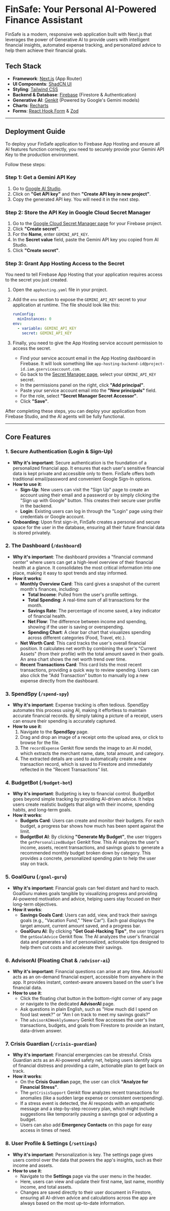 # FinSafe: Your Personal AI-Powered Finance Assistant

FinSafe is a modern, responsive web application built with Next.js that leverages the power of Generative AI to provide users with intelligent financial insights, automated expense tracking, and personalized advice to help them achieve their financial goals.

## Tech Stack

- **Framework**: [Next.js](https://nextjs.org/) (App Router)
- **UI Components**: [ShadCN UI](https://ui.shadcn.com/)
- **Styling**: [Tailwind CSS](https://tailwindcss.com/)
- **Backend & Database**: [Firebase](https://firebase.google.com/) (Firestore & Authentication)
- **Generative AI**: [Genkit](https://firebase.google.com/docs/genkit) (Powered by Google's Gemini models)
- **Charts**: [Recharts](https://recharts.org/)
- **Forms**: [React Hook Form](https://react-hook-form.com/) & [Zod](https://zod.dev/)

---

## Deployment Guide

To deploy your FinSafe application to Firebase App Hosting and ensure all AI features function correctly, you need to securely provide your Gemini API Key to the production environment.

Follow these steps:

### Step 1: Get a Gemini API Key

1.  Go to [Google AI Studio](https://aistudio.google.com/).
2.  Click on **"Get API key"** and then **"Create API key in new project"**.
3.  Copy the generated API key. You will need it in the next step.

### Step 2: Store the API Key in Google Cloud Secret Manager

1.  Go to the [Google Cloud Secret Manager page](https://console.cloud.google.com/security/secret-manager) for your Firebase project.
2.  Click **"Create secret"**.
3.  For the **Name**, enter `GEMINI_API_KEY`.
4.  In the **Secret value** field, paste the Gemini API key you copied from AI Studio.
5.  Click **"Create secret"**.

### Step 3: Grant App Hosting Access to the Secret

You need to tell Firebase App Hosting that your application requires access to the secret you just created.

1.  Open the `apphosting.yaml` file in your project.
2.  Add the `env` section to expose the `GEMINI_API_KEY` secret to your application at runtime. The file should look like this:

    ```yaml
    runConfig:
      minInstances: 0
    env:
      - variable: GEMINI_API_KEY
        secret: GEMINI_API_KEY
    ```

3.  Finally, you need to give the App Hosting service account permission to access the secret.
    *   Find your service account email in the App Hosting dashboard in Firebase. It will look something like `app-hosting-backend-id@project-id.iam.gserviceaccount.com`.
    *   Go back to the [Secret Manager page](https://console.cloud.google.com/security/secret-manager), select your `GEMINI_API_KEY` secret.
    *   In the permissions panel on the right, click **"Add principal"**.
    *   Paste your service account email into the **"New principals"** field.
    *   For the role, select **"Secret Manager Secret Accessor"**.
    *   Click **"Save"**.

After completing these steps, you can deploy your application from Firebase Studio, and the AI agents will be fully functional.

---

## Core Features

### 1. Secure Authentication (Login & Sign-Up)

-   **Why it's important**: Secure authentication is the foundation of a personalized financial app. It ensures that each user's sensitive financial data is kept private and accessible only to them. FinSafe offers both traditional email/password and convenient Google Sign-In options.
-   **How to use it**:
    -   **Sign-Up**: New users can visit the "Sign Up" page to create an account using their email and a password or by simply clicking the "Sign up with Google" button. This creates their secure user profile in the backend.
    -   **Login**: Existing users can log in through the "Login" page using their credentials or Google account.
-   **Onboarding**: Upon first sign-in, FinSafe creates a personal and secure space for the user in the database, ensuring all their future financial data is stored privately.

### 2. The Dashboard (`/dashboard`)

-   **Why it's important**: The dashboard provides a "financial command center" where users can get a high-level overview of their financial health at a glance. It consolidates the most critical information into one place, making it easy to spot trends and stay informed.
-   **How it works**:
    -   **Monthly Overview Card**: This card gives a snapshot of the current month's finances, including:
        -   **Total Income**: Pulled from the user's profile settings.
        -   **Total Spending**: A real-time sum of all transactions for the month.
        -   **Savings Rate**: The percentage of income saved, a key indicator of financial health.
        -   **Net Flow**: The difference between income and spending, showing if the user is saving or overspending.
        -   **Spending Chart**: A clear bar chart that visualizes spending across different categories (Food, Travel, etc.).
    -   **Net Worth Card**: This card tracks the user's overall financial position. It calculates net worth by combining the user's "Current Assets" (from their profile) with the total amount saved in their goals. An area chart shows the net worth trend over time.
    -   **Recent Transactions Card**: This card lists the most recent transactions, providing a quick way to review spending. Users can also click the "Add Transaction" button to manually log a new expense directly from the dashboard.

### 3. SpendSpy (`/spend-spy`)

-   **Why it's important**: Expense tracking is often tedious. SpendSpy automates this process using AI, making it effortless to maintain accurate financial records. By simply taking a picture of a receipt, users can ensure their spending is accurately captured.
-   **How to use it**:
    1.  Navigate to the **SpendSpy** page.
    2.  Drag and drop an image of a receipt onto the upload area, or click to browse for the file.
    3.  The `recordExpense` Genkit flow sends the image to an AI model, which extracts the merchant name, date, total amount, and category.
    4.  The extracted details are used to automatically create a new transaction record, which is saved to Firestore and immediately reflected in the "Recent Transactions" list.

### 4. BudgetBot (`/budget-bot`)

-   **Why it's important**: Budgeting is key to financial control. BudgetBot goes beyond simple tracking by providing AI-driven advice. It helps users create realistic budgets that align with their income, spending habits, and long-term goals.
-   **How it works**:
    -   **Budgets Card**: Users can create and monitor their budgets. For each budget, a progress bar shows how much has been spent against the limit.
    -   **BudgetBot AI**: By clicking **"Generate My Budget"**, the user triggers the `getPersonalizedBudget` Genkit flow. This AI analyzes the user's income, assets, recent transactions, and savings goals to generate a recommended monthly budget broken down by category. This provides a concrete, personalized spending plan to help the user stay on track.

### 5. GoalGuru (`/goal-guru`)

-   **Why it's important**: Financial goals can feel distant and hard to reach. GoalGuru makes goals tangible by visualizing progress and providing AI-powered motivation and advice, helping users stay focused on their long-term objectives.
-   **How it works**:
    -   **Savings Goals Card**: Users can add, view, and track their savings goals (e.g., "Vacation Fund," "New Car"). Each goal displays the target amount, current amount saved, and a progress bar.
    -   **GoalGuru AI**: By clicking **"Get Goal-Hacking Tips"**, the user triggers the `getGoalAdvice` Genkit flow. The AI analyzes the user's financial data and generates a list of personalized, actionable tips designed to help them cut costs and accelerate their savings.

### 6. AdvisorAI (Floating Chat & `/advisor-ai`)

-   **Why it's important**: Financial questions can arise at any time. AdvisorAI acts as an on-demand financial expert, accessible from anywhere in the app. It provides instant, context-aware answers based on the user's live financial data.
-   **How to use it**:
    -   Click the floating chat button in the bottom-right corner of any page or navigate to the dedicated **AdvisorAI** page.
    -   Ask questions in plain English, such as "How much did I spend on food last week?" or "Am I on track to meet my savings goals?"
    -   The `advisorAIWeeklySummary` Genkit flow accesses the user's live transactions, budgets, and goals from Firestore to provide an instant, data-driven answer.

### 7. Crisis Guardian (`/crisis-guardian`)

-   **Why it's important**: Financial emergencies can be stressful. Crisis Guardian acts as an AI-powered safety net, helping users identify signs of financial distress and providing a calm, actionable plan to get back on track.
-   **How it works**:
    -   On the **Crisis Guardian** page, the user can click **"Analyze for Financial Stress"**.
    -   The `getCrisisSupport` Genkit flow analyzes recent transactions for anomalies (like a sudden large expense or consistent overspending).
    -   If a stress event is detected, the AI responds with an empathetic message and a step-by-step recovery plan, which might include suggestions like temporarily pausing a savings goal or adjusting a budget.
    -   Users can also add **Emergency Contacts** on this page for easy access in times of need.

### 8. User Profile & Settings (`/settings`)

-   **Why it's important**: Personalization is key. The settings page gives users control over the data that powers the app's insights, such as their income and assets.
-   **How to use it**:
    -   Navigate to the **Settings** page via the user menu in the header.
    -   Here, users can view and update their first name, last name, monthly income, and total assets.
    -   Changes are saved directly to their user document in Firestore, ensuring all AI-driven advice and calculations across the app are always based on the most up-to-date information.
